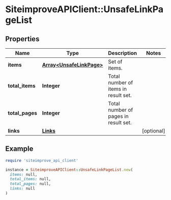 # SiteimproveAPIClient::UnsafeLinkPageList

## Properties

| Name | Type | Description | Notes |
| ---- | ---- | ----------- | ----- |
| **items** | [**Array&lt;UnsafeLinkPage&gt;**](UnsafeLinkPage.md) | Set of items. |  |
| **total_items** | **Integer** | Total number of items in result set. |  |
| **total_pages** | **Integer** | Total number of pages in result set. |  |
| **links** | [**Links**](Links.md) |  | [optional] |

## Example

```ruby
require 'siteimprove_api_client'

instance = SiteimproveAPIClient::UnsafeLinkPageList.new(
  items: null,
  total_items: null,
  total_pages: null,
  links: null
)
```

